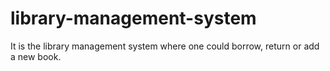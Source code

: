 # library-management-system
It is the library management system where one could borrow, return or add a new book.
